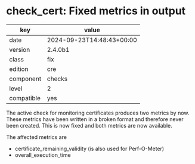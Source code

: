 [//]: # (werk v2)
# check_cert: Fixed metrics in output

key        | value
---------- | ---
date       | 2024-09-23T14:48:43+00:00
version    | 2.4.0b1
class      | fix
edition    | cre
component  | checks
level      | 2
compatible | yes

The active check for monitoring certificates produces two metrics by now.
These metrics have been written in a broken format and therefore never
been created. This is now fixed and both metrics are now available.

The affected metrics are
* certificate_remaining_validity (is also used for Perf-O-Meter)
* overall_execution_time
